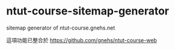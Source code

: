 # ntut-course-sitemap-generator
sitemap generator of ntut-course.gnehs.net

這項功能已整合於 https://github.com/gnehs/ntut-course-web
